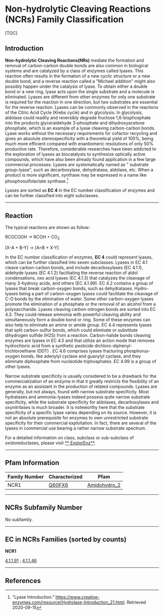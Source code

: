 # Non-hydrolytic Cleaving Reactions (NCRs) Family Classification

[TOC]

## Introduction

**Non-hydrolytic Cleaving Reactions(NRs)** mediate the formation and removal of carbon-carbon double bonds are also
common in biological systems and are catalyzed by a class of enzymes called lyases. This reaction often results in the
formation of a new cyclic structure or a new double bond, and a reverse reaction called a "Michael addition" might also
possibly happen under the catalysis of lyase. To obtain either a double bond or a new ring, lyase acts upon the single
substrate and a molecule is eliminated. Lyases are different from other enzymes for only one substrate is required for
the reaction in one direction, but two substrates are essential for the reverse reaction. Lyases can be commonly
observed in the reactions of the Citric Acid Cycle (Krebs cycle) and in glycolysis. In glycolysis, aldolase could
readily and reversibly degrade fructose 1,6-bisphosphate into the products glyceraldehyde 3-phosphate and
dihydroxyacetone phosphate, which is an example of a lyase cleaving carbon-carbon bonds. Lyase works without the
necessary requirements for cofactor recycling and gives an absolute stereospecificity with a theoretical yield of 100%,
being much more efficient compared with enantiomeric resolutions of only 50% productive rate. Therefore, considerable
researches have been addicted to the exploration of lyases as biocatalysts to synthesize optically active compounds,
which have also been already found application in a few large commercial processes. Lyases are systematically named as "
substrate group-lyase", such as decarboxylase, dehydratase, aldolase, etc. When a product is more significant, synthase
may be expressed in a name like phosphosulfolactate synthase.[^1]

Lyases are sorted as **EC 4** in the EC number classification of enzymes and can be further classified into eight
subclasses.

---

## Reaction

The typical reactions are shown as follow:

RCOCOOH &rarr; RCOH + CO<sub>2</sub>

[X-A + B-Y] &rarr; [A=B + X-Y]

In the EC number classification of enzymes, **EC 4** could represent lyases, which can be further classified into seven
subclasses. Lyases in EC 4.1 cleave carbon-carbon bonds, and include decarboxylases (EC 4.1.1), aldehyde lyases (EC
4.1.2) facilitating the reverse reaction of aldol condensations, oxo acid lyases (EC 4.1.3) that catalyzes the cleavage
of many 3-hydroxy acids, and others (EC 4.1.99). EC 4.2 contains a group of lyases that break carbon-oxygen bonds, such
as dehydratases. Hydro-lyases being a part of carbon-oxygen lyases could facilitate the cleavage of C-O bonds by the
elimination of water. Some other carbon-oxygen lyases promote the elimination of a phosphate or the removal of an
alcohol from a polysaccharide. Lyases cleaving carbon-nitrogen bonds are sorted into EC 4.3. They could release ammonia
with powerful cleaving ability and simultaneously form a double bond or ring. Some of these enzymes can also help to
eliminate an amine or amide group. EC 4.4 represents lyases that split carbon-sulfur bonds, which could eliminate or
substitute dihydrogen sulfide (H2S) from a reaction. Carbon-halide bonds cleaving enzymes are lyases in EC 4.5 and that
utilize an action mode that removes hydrochloric acid from a synthetic pesticide dichloro-diphenyl-trichloroethane (DDT)
. EC 4.6 comprises lyases fracturing phosphorus-oxygen bonds, like adenylyl cyclase and guanylyl cyclase, and they
eliminate diphosphate from nucleotide triphosphates. EC 4.99 is a group of other lyases.

Narrow substrate specificity is usually considered to be a drawback for the commercialization of an enzyme in that it
greatly restricts the flexibility of an enzyme as an assistant in the production of related compounds. Lyases are
generally, but not always, found with narrow substrate specificity. Most hydratases and ammonia-lyases indeed possess
quite narrow substrate specificity, while the substrate specificity for aldolases, decarboxylases and oxynitrilases is
much broader. It is noteworthy here that the substrate specificity of a specific lyase varies depending on its source.
However, it is not an absolute prerequisite for enzymes to own unrestricted substrate specificity for their commercial
exploitation. In fact, there are several of the lyases in commercial use bearing a rather narrow substrate spectrum.

For a detailed information on class, subclass or sub-subclass of oxidoreductases, please visit [**
ExplorEnz**](https://www.enzyme-database.org/class.php).

---

## Pfam Information

| Family Number | Characterized                                    | Pfam                                                      |
| ------------- | ------------------------------------------------ | --------------------------------------------------------- |
| NCR1          | [Q60FX6](https://www.uniprot.org/uniprot/Q60FX6) | [Amidohydro_2](https://pfam.xfam.org/family/Amidohydro_2) |

---

## NCRs Subfamily Number

No subfamily.

---

## EC in NCRs Families (sorted by counts)

**NCR1**

[4.1.1.91](https://www.brenda-enzymes.org/enzyme.php?ecno=4.1.1.91)
; [4.1.1.46](https://www.brenda-enzymes.org/enzyme.php?ecno=4.1.1.46)

---

## References

[^1]:"Lyase Introduction.” https://www.creative-enzymes.com/resource/Hydrolase-Introduction_21.html. Retrieved
2020-09-15



